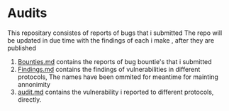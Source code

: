 # Audits

This repositary consistes of reports of bugs that i submitted
The repo will be updated in due time with the findings of each i make , after they are published


1. [Bounties.md](https://github.com/Saptarshi1010/Audits/blob/main/bounties.md) contains the reports of bug bountie's that i submitted
2. [Findings.md](https://github.com/Saptarshi1010/Audits/blob/main/findings.md) contains the findings of vulnerabilities in different protocols, The names have been ommited for meantime for mainting annonimity
3. [audit.md](https://github.com/Saptarshi1010/Audits/blob/main/audit.md) contains the vulnerability i reported to different protocols, directly.
